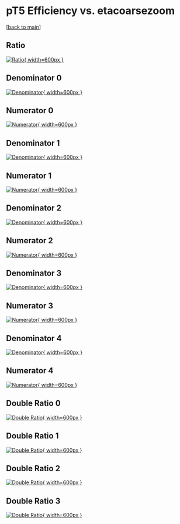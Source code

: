 # pT5 Efficiency vs. etacoarsezoom

[[back to main](./)]



## Ratio

[![Ratio](../mtv/var/pT5_vtr_211_0_eff_etacoarsezoom.png){ width=600px }](../mtv/var/pT5_vtr_211_0_eff_etacoarsezoom.pdf)

## Denominator 0

[![Denominator](../mtv/den/pT5_vtr_211_0_eff_etacoarsezoom_den0.png){ width=600px }](../mtv/den/pT5_vtr_211_0_eff_etacoarsezoom_den0.pdf)

## Numerator 0

[![Numerator](../mtv/num/pT5_vtr_211_0_eff_etacoarsezoom_num0.png){ width=600px }](../mtv/num/pT5_vtr_211_0_eff_etacoarsezoom_num0.pdf)

## Denominator 1

[![Denominator](../mtv/den/pT5_vtr_211_0_eff_etacoarsezoom_den1.png){ width=600px }](../mtv/den/pT5_vtr_211_0_eff_etacoarsezoom_den1.pdf)

## Numerator 1

[![Numerator](../mtv/num/pT5_vtr_211_0_eff_etacoarsezoom_num1.png){ width=600px }](../mtv/num/pT5_vtr_211_0_eff_etacoarsezoom_num1.pdf)

## Denominator 2

[![Denominator](../mtv/den/pT5_vtr_211_0_eff_etacoarsezoom_den2.png){ width=600px }](../mtv/den/pT5_vtr_211_0_eff_etacoarsezoom_den2.pdf)

## Numerator 2

[![Numerator](../mtv/num/pT5_vtr_211_0_eff_etacoarsezoom_num2.png){ width=600px }](../mtv/num/pT5_vtr_211_0_eff_etacoarsezoom_num2.pdf)

## Denominator 3

[![Denominator](../mtv/den/pT5_vtr_211_0_eff_etacoarsezoom_den3.png){ width=600px }](../mtv/den/pT5_vtr_211_0_eff_etacoarsezoom_den3.pdf)

## Numerator 3

[![Numerator](../mtv/num/pT5_vtr_211_0_eff_etacoarsezoom_num3.png){ width=600px }](../mtv/num/pT5_vtr_211_0_eff_etacoarsezoom_num3.pdf)

## Denominator 4

[![Denominator](../mtv/den/pT5_vtr_211_0_eff_etacoarsezoom_den4.png){ width=600px }](../mtv/den/pT5_vtr_211_0_eff_etacoarsezoom_den4.pdf)

## Numerator 4

[![Numerator](../mtv/num/pT5_vtr_211_0_eff_etacoarsezoom_num4.png){ width=600px }](../mtv/num/pT5_vtr_211_0_eff_etacoarsezoom_num4.pdf)

## Double Ratio 0

[![Double Ratio](../mtv/ratio/pT5_vtr_211_0_eff_etacoarsezoom_ratio0.png){ width=600px }](../mtv/ratio/pT5_vtr_211_0_eff_etacoarsezoom_ratio0.pdf)

## Double Ratio 1

[![Double Ratio](../mtv/ratio/pT5_vtr_211_0_eff_etacoarsezoom_ratio1.png){ width=600px }](../mtv/ratio/pT5_vtr_211_0_eff_etacoarsezoom_ratio1.pdf)

## Double Ratio 2

[![Double Ratio](../mtv/ratio/pT5_vtr_211_0_eff_etacoarsezoom_ratio2.png){ width=600px }](../mtv/ratio/pT5_vtr_211_0_eff_etacoarsezoom_ratio2.pdf)

## Double Ratio 3

[![Double Ratio](../mtv/ratio/pT5_vtr_211_0_eff_etacoarsezoom_ratio3.png){ width=600px }](../mtv/ratio/pT5_vtr_211_0_eff_etacoarsezoom_ratio3.pdf)

